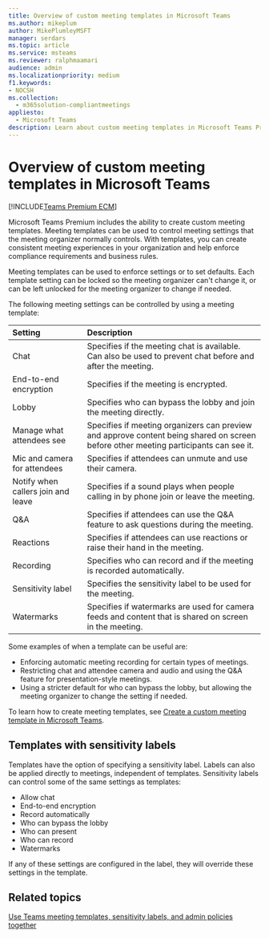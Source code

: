 ```yaml
---
title: Overview of custom meeting templates in Microsoft Teams
ms.author: mikeplum
author: MikePlumleyMSFT
manager: serdars
ms.topic: article
ms.service: msteams
ms.reviewer: ralphmaamari
audience: admin
ms.localizationpriority: medium
f1.keywords:
- NOCSH
ms.collection: 
  - m365solution-compliantmeetings
appliesto: 
  - Microsoft Teams
description: Learn about custom meeting templates in Microsoft Teams Premium
---
```


# Overview of custom meeting templates in Microsoft Teams

[!INCLUDE[Teams Premium ECM](includes/teams-premium-ecm.md)]

Microsoft Teams Premium includes the ability to create custom meeting templates. Meeting templates can be used to control meeting settings that the meeting organizer normally controls. With templates, you can create consistent meeting experiences in your organization and help enforce compliance requirements and business rules.

Meeting templates can be used to enforce settings or to set defaults. Each template setting can be locked so the meeting organizer can't change it, or can be left unlocked for the meeting organizer to change if needed.

The following meeting settings can be controlled by using a meeting template:

|Setting|Description|
|:------|:----------|
|Chat|Specifies if the meeting chat is available. Can also be used to prevent chat before and after the meeting.|
|End-to-end encryption|Specifies if the meeting is encrypted.|
|Lobby|Specifies who can bypass the lobby and join the meeting directly.|
|Manage what attendees see|Specifies if meeting organizers can preview and approve content being shared on screen before other meeting participants can see it.|
|Mic and camera for attendees|Specifies if attendees can unmute and use their camera.|
|Notify when callers join and leave|Specifies if a sound plays when people calling in by phone join or leave the meeting.|
|Q&A|Specifies if attendees can use the Q&A feature to ask questions during the meeting.|
|Reactions|Specifies if attendees can use reactions or raise their hand in the meeting.|
|Recording|Specifies who can record and if the meeting is recorded automatically.|
|Sensitivity label|Specifies the sensitivity label to be used for the meeting.|
|Watermarks|Specifies if watermarks are used for camera feeds and content that is shared on screen in the meeting.|

Some examples of when a template can be useful are:

- Enforcing automatic meeting recording for certain types of meetings.
- Restricting chat and attendee camera and audio and using the Q&A feature for presentation-style meetings.
- Using a stricter default for who can bypass the lobby, but allowing the meeting organizer to change the setting if needed.

To learn how to create meeting templates, see [Create a custom meeting template in Microsoft Teams](create-custom-meeting-template.md).

## Templates with sensitivity labels

Templates have the option of specifying a sensitivity label. Labels can also be applied directly to meetings, independent of templates. Sensitivity labels can control some of the same settings as templates:

- Allow chat
- End-to-end encryption
- Record automatically
- Who can bypass the lobby
- Who can present
- Who can record
- Watermarks

If any of these settings are configured in the label, they will override these settings in the template.

## Related topics

[Use Teams meeting templates, sensitivity labels, and admin policies together](meeting-templates-sensitivity-labels-policies.md)
